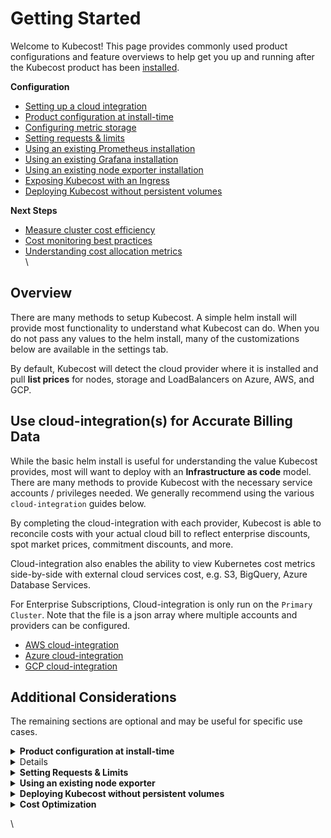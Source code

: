 # Getting Started

Welcome to Kubecost! This page provides commonly used product configurations and feature overviews to help get you up and running after the Kubecost product has been [installed](http://kubecost.com/install).

**Configuration**

* [Setting up a cloud integration](getting-started.md#cloud-integration)
* [Product configuration at install-time](getting-started.md#install-configs)
* [Configuring metric storage](getting-started.md#storage-config)
* [Setting requests & limits](getting-started.md#requests-limits)
* [Using an existing Prometheus installation](https://guide.kubecost.com/hc/en-us/articles/4407595941015-Custom-Prometheus)
* [Using an existing Grafana installation](https://guide.kubecost.com/hc/en-us/articles/6605291944087-Grafana-Configuration-Guide)
* [Using an existing node exporter installation](getting-started.md#node-exporter)
* [Exposing Kubecost with an Ingress](https://guide.kubecost.com/hc/en-us/articles/4407601820055-Ingress-Examples)
* [Deploying Kubecost without persistent volumes](getting-started.md#no-pvs)

**Next Steps**

* [Measure cluster cost efficiency](getting-started.md#cluster-efficiency)
* [Cost monitoring best practices](http://blog.kubecost.com/blog/cost-monitoring/)
* [Understanding cost allocation metrics](cost-allocation.md)\
  \


## Overview

There are many methods to setup Kubecost. A simple helm install will provide most functionality to understand what Kubecost can do. When you do not pass any values to the helm install, many of the customizations below are available in the settings tab.

By default, Kubecost will detect the cloud provider where it is installed and pull **list prices** for nodes, storage and LoadBalancers on Azure, AWS, and GCP.

## Use cloud-integration(s) for Accurate Billing Data <a href="#cloud-integration" id="cloud-integration"></a>

While the basic helm install is useful for understanding the value Kubecost provides, most will want to deploy with an **Infrastructure as code** model. There are many methods to provide Kubecost with the necessary service accounts / privileges needed. We generally recommend using the various `cloud-integration` guides below.

By completing the cloud-integration with each provider, Kubecost is able to reconcile costs with your actual cloud bill to reflect enterprise discounts, spot market prices, commitment discounts, and more.

Cloud-integration also enables the ability to view Kubernetes cost metrics side-by-side with external cloud services cost, e.g. S3, BigQuery, Azure Database Services.

For Enterprise Subscriptions, Cloud-integration is only run on the `Primary Cluster`. Note that the file is a json array where multiple accounts and providers can be configured.

* [AWS cloud-integration](aws-cloud-integrations.md)
* [Azure cloud-integration](azure-out-of-cluster.md)
* [GCP cloud-integration](gcp-out-of-cluster.md)

## Additional Considerations

The remaining sections are optional and may be useful for specific use cases.

<details>

<summary><strong>Product configuration at install-time</strong></summary>

<p>Kubecost has a number of product configuration options that you can specify at install time in order to minimize the number of settings changes required within the product UI. This makes it simple to redeploy Kubecost. These values can be configured under <code>kubecostProductConfigs</code> in our <a href="https://github.com/kubecost/cost-analyzer-helm-chart/blob/bb8bcb570e6c52db2ed603f69691ac8a47ff4a26/cost-analyzer/values.yaml#L335">values.yaml</a>. These parameters are passed to a ConfigMap that Kubecost detects and writes to its /var/configs.</p>
</details>

<details>

<p>The default Kubecost installation comes with a 32Gb persistent volume and a 15-day retention period for Prometheus metrics. This is enough space to retain data for ~300 pods, depending on your exact node and container count. See the Kubecost Helm chart <a href="https://github.com/kubecost/cost-analyzer-helm-chart">configuration options</a> to adjust both retention period and storage size.</p>

<p>To determine the appropriate disk size, you can use this formula to approximate:</p>

<pre><code>needed_disk_space = retention_time_minutes * ingested_samples_per_minutes * bytes_per_sample
</code></pre>

<p>Where ingested samples can be measured as the average over a recent period, e.g. <code>sum(avg_over_time(scrape_samples_post_metric_relabeling[24h]))</code>. On average, Prometheus uses around 1.5-2 bytes per sample. So ingesting 100k samples per minute and retaining for 15 days would demand around 40 GB. It&rsquo;s recommended to add another 20-30% capacity for headroom and WAL. More info on disk sizing <a href="https://prometheus.io/docs/prometheus/latest/storage/#operational-aspects">here</a>.</p>

<p><strong>Note:</strong> We do not recommend retaining greater than 30 days of data in Prometheus for larger clusters. For long-term data retention, contact us (support@kubecost.com) about Kubecost with durable storage enabled.</p>

<p><a href="docs.kubecost.com/storage">More info on Kubecost Storage</a></p>
</details>

<details>

<summary><strong>Setting Requests &#x26; Limits</strong></summary>

<p>It's recommended that users set and/or update resource requests and limits before taking Kubecost into production at scale. These inputs can be configured in the Kubecost <a href="https://github.com/kubecost/cost-analyzer-helm-chart/blob/master/cost-analyzer/values.yaml">values.yaml</a> for Kubecost modules + subcharts.</p>

<p>The exact recommended values for these parameters depend on the size of your cluster, availability requirements, and usage of the Kubecost product. Suggested values for each container can be found within Kubecost itself on the namespace page. More info on these recommendations is available <a href="http://blog.kubecost.com/blog/requests-and-limits/">here</a>.</p>

<p>In practice, we recommend running Kubecost for up to 7 days on a production cluster and then tuning resource requests/limits based on resource consumption. Reach out any time to support@kubecost.com if we can help give further guidance.</p>
</details>

<details>

<summary><strong>Using an existing node exporter</strong></summary>

<p>For teams already running node exporter on the default port, our bundled node exporter may remain in a <code>Pending</code> state. You can optionally use an existing node exporter DaemonSet by setting the <code>prometheus.nodeExporter.enabled</code> and <code>prometheus.serviceAccounts.nodeExporter.create</code> Kubecost helm chart config options to <code>false</code>. More configs options shown <a href="https://github.com/kubecost/cost-analyzer-helm-chart">here</a>. Note: this requires your existing node exporter endpoint to be visible from the namespace where Kubecost is installed.</p>

</details>

<details>

<summary><strong>Deploying Kubecost without persistent volumes</strong></summary>

<p>You may optionally pass the following Helm flags to install Kubecost and its bundled dependencies without any Persistent Volumes. Note any time the Prometheus server pod is restarted then all historical billing data will be lost unless Thanos or other long-term storage is enabled in the Kubecost product.</p>

<pre><code>--set prometheus.alertmanager.persistentVolume.enabled=false
--set prometheus.pushgateway.persistentVolume.enabled=false
--set prometheus.server.persistentVolume.enabled=false
--set persistentVolume.enabled=false
</code></pre>

</details>

<details>

<summary><strong>Cost Optimization</strong></summary>

For teams interested in reducing their Kubernetes costs, we have seen it be beneficial to first understand how provisioned resources have been used. There are two major concepts to start with: pod resource efficiency and cluster idle costs.

1. Resource efficiency over a time window is defined as the resource utilization over that time window versus the resource request over the same time window. It is cost-weighted and defined as followed: ((CPU Usage / CPU Requested) \* CPU Cost) + (RAM Usage / RAM Requested) \* RAM Cost) / (RAM Cost + CPU Cost)) CPU Usage = rate(container\_cpu\_usage\_seconds\_total) over the time window RAM Usage = avg(container\_memory\_working\_set\_bytes) over the time window

Eg: If a pod is requesting 2 CPU and 1Gb, using 500mCPU and 500MB, CPU on the node costs $10/CPU , and RAM on the node costs $1/GB, we have ((0.5/2) \* 20 + (0.5/1) \* 1) / (20 + 1) = 5.5 / 21 = 26% 2. Idle Cost is defined as the difference between the cost of allocated resources and the cost of the hardware they run on. Allocation is defined as the max of usage and requests. So, idle costs can also be thought of as the cost of the space that the kubernetes scheduler could add pods without disrupting any workloads in but is not currently. Idle can be charged back to pods on a cost-weighted basis or viewed as a separate line item.

<ul>
<li>((CPU Usage / CPU Requested) * CPU Cost) + (RAM Usage / RAM Requested) * RAM Cost) / (RAM Cost + CPU Cost))</li>
<li>CPU Usage = rate(container_cpu_usage_seconds_total) over the time window </li>
<li>RAM Usage = avg(container_memory_working_set_bytes) over the time window</li>
</ul></p>

<p>Eg: If a pod is requesting 2 CPU and 1Gb, using 500mCPU and 500MB, CPU on the node costs $10/CPU , and RAM on the node costs $1/GB, we have ((0.5/2) * 20 + (0.5/1) * 1) / (20 + 1) = 5.5 / 21 = 26%</p>

<p>2. Idle Cost is defined as the difference between the cost of allocated resources and the cost of the hardware they run on. Allocation is defined as the max of usage and requests. So, idle costs can also be thought of as the cost of the space that the kubernetes scheduler could add pods without disrupting any workloads in but is not currently. Idle can be charged back to pods on a cost-weighted basis or viewed as a separate line item.</p>

<p>The most common pattern fo cost reduction is to ask service owners to tune the efficiency of their pods, then reclaiming space by setting target idle costs. The Kubecost product (Cluster Overview page) provides a view into this data for an initial assessment of resource efficiency and the cost of waste.</p>

<p>With an overall understanding of idle spend and resource efficiency, you will have a better sense of where to focus efforts for efficiency gains. Each resource type can now be tuned for your business. Most teams we’ve seen end up targeting idle in the following ranges.</p>

<ul>
<li>CPU: 50%-65%</li>
<li>Memory: 45%-60%</li>
<li>Storage: 65%-80%</li>
</ul>

<p>Target figures are highly dependent on the predictability and distribution of your resource usage (e.g. P99 vs median), the impact of high utilization on your core product/business metrics, and more. While too low resource utilization is wasteful, too high utilization can lead to latency increases, reliability issues, and other negative behavior.</p>

<p>Efficiency targets can depend on the SLAs of the application-- see our notes on <a href="https://github.com/kubecost/docs/blob/main/api-request-right-sizing.md">request right-sizing</a> for more details.</p>

</details>

\



